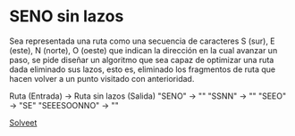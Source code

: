SENO sin lazos
==============

Sea representada una ruta como una secuencia de caracteres S (sur), E (este), N (norte), O (oeste) que indican la dirección en la cual avanzar un paso, se pide diseñar un algoritmo que sea capaz de optimizar una ruta dada eliminado sus lazos, esto es, eliminado los fragmentos de ruta que hacen volver a un punto visitado con anterioridad.

 Ruta (Entrada) -> Ruta sin lazos (Salida)
 "SENO"         -> ""
 "SSNN"         -> ""
 "SEEO"         -> "SE"
 "SEEESOONNO"   -> ""

[Solveet](http://www.solveet.com/exercises/SENO-sin-lazos/44)

